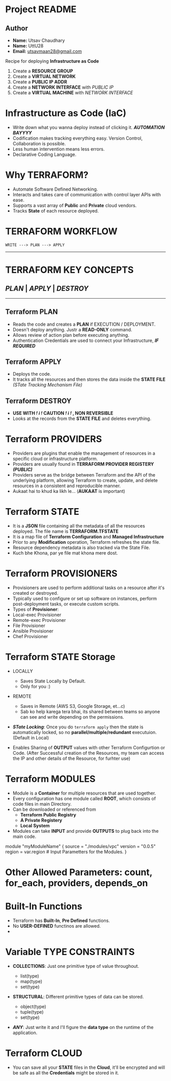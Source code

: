 # Project README

## Author
- **Name:** Utsav Chaudhary
- **Name:** UttU28
- **Email:** [utsavmaan28@gmail.com](mailto:utsavmaan28@gmail.com)

Recipe for deploying **Infrastructure as Code**
1. Create a **RESOURCE GROUP**
2. Create a **VIRTUAL NETWORK**
3. Create a **PUBLIC IP ADDR**
4. Create a **NETWORK INTERFACE** with *PUBLIC IP*
5. Create a **VIRTUAL MACHINE** with *NETWORK INTERFACE*

# **Infrastructure as Code (IaC)**
* Write down what you wanna deploy instead of clicking it. ***AUTOMATION BAYYYY***
* Codification makes tracking everything easy. Version Control, Collaboration is possible.
* Less human intervention means less errors.
* Declarative Coding Language.

# **Why TERRAFORM?**
* Automate Software Defined Networking.
* Interacts and takes care of communication with control layer APIs with ease.
* Supports a vast array of **Public** and **Private** cloud vendors.
* Tracks **State** of each resource deployed.

# **TERRAFORM WORKFLOW**

```
WRITE ---> PLAN ---> APPLY
```
---
# **TERRAFORM KEY CONCEPTS**
## ***PLAN*** **|** ***APPLY*** **|** ***DESTROY***
---

## **Terraform PLAN**
* Reads the code and creates a **PLAN** if EXECUTION / DEPLOYMENT.
* Doesn't deploy anything. Justr a **READ-ONLY** command.
* Allows review of action plan before executing anything.
* Authentication Credentials are used to connect your Infrastructure, ***IF REQUIRED***

## **Terraform APPLY**
* Deploys the code.
* It tracks all the resources and then stores the data inside the **STATE FILE** *(STate Tracking Mechanism File)*

## **Terraform DESTROY**
* **USE WITH *! i !* CAUTION *! i !* , NON REVERSIBLE**
* Looks at the records from the **STATE FILE** and deletes everything.

# **Terraform PROVIDERS**
*  Providers are plugins that enable the management of resources in a specific cloud or infrastructure platform.
*  Providers are usually found in **TERRAFORM PROVIDER REGISTERY** ***(PUBLIC)***
*  Providers serve as the bridge between Terraform and the API of the underlying platform, allowing Terraform to create, update, and delete resources in a consistent and reproducible manner.
*  Aukaat hai to khud ka likh le... (**AUKAAT** is important)

# **Terraform STATE**
*  It is a **JSON** file containing all the metadata of all the resources deployed. The file name is **TERRAFORM.TFSTATE**
*  It is a map file of **Terraform Configuration** and **Managed Infrastructure**
*  Prior to any **Modification** operation, Terraform refreshes the state file.
*  Resource dependency metadata is also tracked via the State File.
*  Kuch bhe Khona, par ye file mat khona mere dost.

# **Terraform PROVISIONERS**
*  Provisioners are used to perform additional tasks on a resource after it's created or destroyed.
*  Typically used to configure or set up software on instances, perform post-deployment tasks, or execute custom scripts.
* Types of **Provisioner**:
 * Local-exec Provisioner
 * Remote-exec Provisioner
 * File Provisioner
 * Ansible Provisioner
 * Chef Provisioner

# **Terraform STATE Storage**

*  LOCALLY
    *  Saves State Locally by Default.
    *  Only for you :)
*  REMOTE
    *  Saves in Remote (AWS S3, Google Storage, et...c)
    *  Sab ko help karega tera bhai, its shared between teams so anyone can see and write depending on the permissions.

*  ***STate Locking***: Once you do ```terraform apply``` then the state is automatically locked, so no **parallel/multiple/redundant** executuion. (Default in Local)
*  Enables Sharing of **OUTPUT** values with other Terraform Configurtion or Code. (After Successful creation of the Resources, my team can access the IP and other details of the Resource, for furhter use)

# **Terraform MODULES**
*  Module is a **Container** for multiple resources that are used together.
*  Every configuration has one module called **ROOT**, which consists of code files in main Directory.
*  Can be downloaded or referenced from
    * **Terraform Public Registry**
    * **A Private Registery**
    * **Local System**
*  Modules can take **INPUT** and provide **OUTPUTS** to plug back into the main code.


module "myModuleName" {
    source = "./modules/vpc"
    version = "0.0.5"
    region = var.region             # Input Parametters for the Modules.
}

# Other Allowed Parameters: count, for_each, providers, depends_on

# **Built-In Functions**
*  Terraform has **Built-In**, **Pre Defined** functions.
*  No **USER-DEFINED** functinos are allowed.
*

# **Variable TYPE CONSTRAINTS**
*  **COLLECTIONS**: Just one primitive type of value throughout.
    *  list(type)
    *  map(type)
    *  set(type)

*  **STRUCTURAL**: Different primitive types of data can be stored.
    *  object(type)
    *  tuple(type)
    *  set(type)

*  ***ANY***: Just write it and I'll figure the **data type** on the runtime of the application.

# **Terraform CLOUD**
*   You can save all your **STATE** files in the **Cloud**, it'll be encrypted and will be safe as all the **Credentials** might be stored in it.
